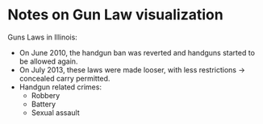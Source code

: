 # Notes on Gun Law visualization

Guns Laws in Illinois:

- On June 2010, the handgun ban was reverted and handguns started to be allowed again.
- On July 2013, these laws were made looser, with less restrictions -> concealed carry permitted.
- Handgun related crimes:
    - Robbery
    - Battery
    - Sexual assault
